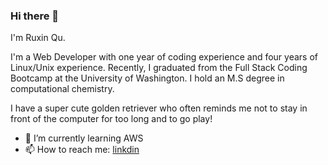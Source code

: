 ### Hi there 👋



I'm Ruxin Qu.

I'm a Web Developer with one year of coding experience and four years of Linux/Unix experience. Recently, I graduated from the Full Stack Coding Bootcamp at the University of Washington. I hold an M.S degree in computational chemistry.

I have a super cute golden retriever who often reminds me not to stay in front of the computer for too long and to go play!

<!-- - 🔭 I’m currently working on :  -->
<!-- - 👯 I’m looking to collaborate on ...
- 🤔 I’m looking for help with ... -->
<!-- - 💬 Ask me about ... -->

- 🌱 I’m currently learning AWS 
- 📫 How to reach me: [linkdin](https://www.linkedin.com/in/ruxin-qu-94a034176/)


